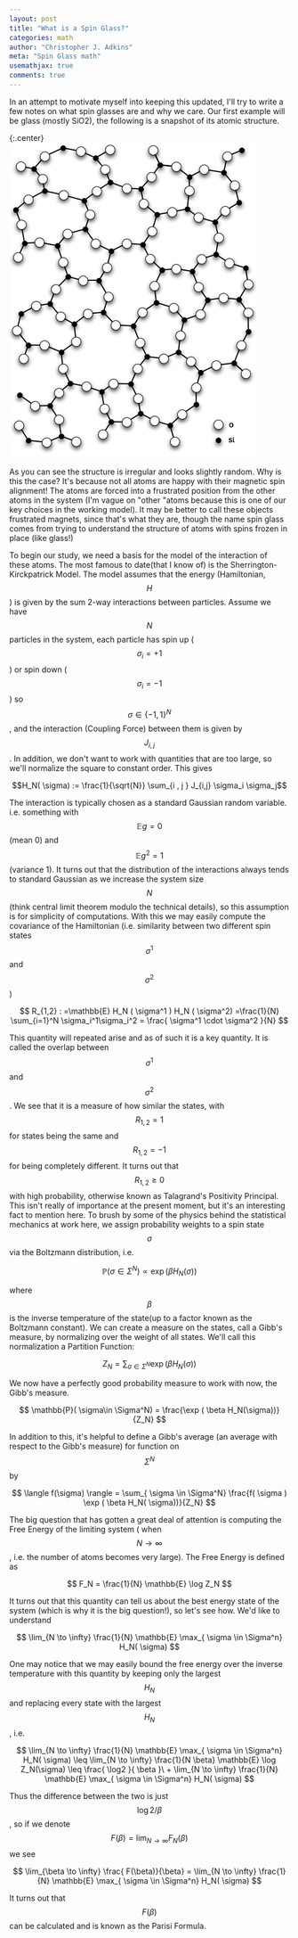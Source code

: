 ```yaml
---
layout: post
title: "What is a Spin Glass?"
categories: math
author: "Christopher J. Adkins"
meta: "Spin Glass math"
usemathjax: true
comments: true
---
```

In an attempt to motivate myself into keeping this updated, I'll try to write a few notes on what spin glasses are and why we care. Our first example will be glass (mostly SiO2), the following is a snapshot of its atomic structure.

{:.center}
![glass](/assets/posts/glass.png)

As you can see the structure is irregular and looks slightly random. Why is this the case? It's because not all atoms are happy with their magnetic spin alignment! The atoms are forced into a frustrated position from the other atoms in the system (I'm vague on "other "atoms because this is one of our key choices in the working model). It may be better to call these objects frustrated magnets, since that's what they are, though the name spin glass comes from trying to understand the structure of atoms with spins frozen in place (like glass!)

To begin our study, we need a basis for the model of the interaction of these atoms. The most famous to date(that I know of) is the Sherrington-Kirckpatrick Model. The model assumes that the energy (Hamiltonian,$$H$$) is given by the sum 2-way interactions between particles. Assume we have $$N$$ particles in the system, each particle has spin up ( $$ \sigma_i=+1$$) or spin down ( $$\sigma_i=-1$$ ) so $$\sigma \in \{-1,1\}^N$$ , and the interaction (Coupling Force) between them is given by $$J_{i,j}$$. In addition, we don't want to work with quantities that are too large, so we'll normalize the square to constant order. This gives 

$$H_N( \sigma) := \frac{1}{\sqrt{N}} \sum_{i , j } J_{i,j} \sigma_i \sigma_j$$

The interaction is typically chosen as a standard Gaussian random variable. i.e. something with $$ \mathbb{E} g = 0 $$ (mean 0) and $$ \mathbb{E} g^2 = 1$$ (variance 1). It turns out that the distribution of the interactions always tends to standard Gaussian as we increase the system size $$ N$$ (think central limit theorem modulo the technical details), so this assumption is for simplicity of computations. With this we may easily compute the covariance of the Hamiltonian (i.e. similarity between two different spin states $$ \sigma^1 $$ and $$ \sigma^2 $$ )

$$ R_{1,2} : =\mathbb{E} H_N ( \sigma^1 ) H_N ( \sigma^2) =\frac{1}{N} \sum_{i=1}^N \sigma_i^1\sigma_i^2 = \frac{ \sigma^1 \cdot \sigma^2 }{N}  $$

This quantity will repeated arise and as of such it is a key quantity. It is called the overlap between $$\sigma^1$$ and $$ \sigma^2 $$. We see that it is a measure of how similar the states, with $$R_{1,2}=1$$ for states being the same and $$R_{1,2}=-1 $$ for being completely different. It turns out that $$R_{1,2} \geq 0 $$ with high probability, otherwise known as Talagrand's Positivity Principal. This isn't really of importance at the present moment, but it's an interesting fact to mention here. To brush by some of the physics behind the statistical mechanics at work here, we assign probability weights to a spin state $$ \sigma $$ via the Boltzmann distribution, i.e.

$$ \mathbb{P}( \sigma\in \Sigma^N) \propto \exp ( \beta H_N(\sigma)) $$

where $$ \beta $$ is the inverse temperature of the state(up to a factor known as the Boltzmann constant). We can create a measure on the states, call a Gibb's measure, by normalizing over the weight of all states. We'll call this normalization a Partition Function:

$$ Z_N = \sum_{\sigma \in \Sigma^N} \exp ( \beta H_N ( \sigma) ) $$

We now have a perfectly good probability measure to work with now, the Gibb's measure. 

$$  \mathbb{P}( \sigma\in \Sigma^N) = \frac{\exp ( \beta H_N(\sigma))}{Z_N}  $$

In addition to this, it's helpful to define a Gibb's average (an average with respect to the Gibb's measure) for function on $$ \Sigma^N $$ by

$$ \langle f(\sigma) \rangle = \sum_{ \sigma \in \Sigma^N} \frac{f( \sigma ) \exp ( \beta H_N( \sigma))}{Z_N} $$

The big question that has gotten a great deal of attention is computing the Free Energy of the limiting system ( when $$ N \to \infty $$, i.e. the number of atoms becomes very large). The Free Energy is defined as

$$ F_N = \frac{1}{N} \mathbb{E} \log Z_N $$

It turns out that this quantity can tell us about the best energy state of the system (which is why it is the big question!), so let's see how. We'd like to understand

$$ \lim_{N \to \infty} \frac{1}{N} \mathbb{E} \max_{ \sigma \in \Sigma^n} H_N( \sigma) $$

One may notice that we may easily bound the free energy over the inverse temperature with this quantity by keeping only the largest $$H_N$$ and replacing every state with the largest $$H_N$$, i.e.

$$  \lim_{N \to \infty} \frac{1}{N} \mathbb{E} \max_{ \sigma \in \Sigma^n} H_N( \sigma) \leq \lim_{N \to \infty} \frac{1}{N \beta} \mathbb{E} \log Z_N(\sigma)  \leq \frac{ \log2 }{ \beta }\ +  \lim_{N \to \infty} \frac{1}{N} \mathbb{E} \max_{ \sigma \in \Sigma^n} H_N( \sigma)  $$

Thus the difference between the two is just $$ \log 2 / \beta $$, so if we denote $$ F( \beta) = \lim_{N \to \infty} F_N( \beta) $$ we see

$$ \lim_{\beta \to \infty} \frac{ F(\beta)}{\beta} = \lim_{N \to \infty} \frac{1}{N} \mathbb{E} \max_{ \sigma \in \Sigma^n} H_N( \sigma) $$

It turns out that $$ F(\beta) $$ can be calculated and is known as the Parisi Formula. 